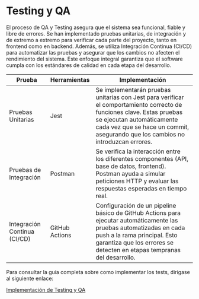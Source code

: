 # Testing y QA

El proceso de QA y Testing asegura que el sistema sea funcional, fiable y libre de errores. Se han implementado pruebas unitarias, de integración y de extremo a extremo para verificar cada parte del proyecto, tanto en frontend como en backend. Además, se utiliza Integración Continua (CI/CD) para automatizar las pruebas y asegurar que los cambios no afecten el rendimiento del sistema. Este enfoque integral garantiza que el software cumpla con los estándares de calidad en cada etapa del desarrollo.

| Prueba                        | Herramientas     | Implementación                                                                                       |
|-------------------------------|------------------|-----------------------------------------------------------------------------------------------------|
| Pruebas Unitarias              | Jest             | Se implementarán pruebas unitarias con Jest para verificar el comportamiento correcto de funciones clave. Estas pruebas se ejecutan automáticamente cada vez que se hace un commit, asegurando que los cambios no introduzcan errores. |
| Pruebas de Integración         | Postman          | Se verifica la interacción entre los diferentes componentes (API, base de datos, frontend). Postman ayuda a simular peticiones HTTP y evaluar las respuestas esperadas en tiempo real. |
| Integración Continua (CI/CD)   | GitHub Actions   | Configuración de un pipeline básico de GitHub Actions para ejecutar automáticamente las pruebas automatizadas en cada push a la rama principal. Esto garantiza que los errores se detecten en etapas tempranas del desarrollo. |

Para consultar la guía completa sobre como implementar los tests, dirigase al siguiente enlace:

[Implementación de Testing y QA](https://drive.google.com/drive/folders/1nZItduzjo1wn6ld5DxeTRyVUjG4T5mBx?usp=sharing)
